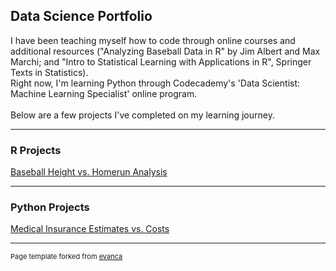 ## Data Science Portfolio
I have been teaching myself how to code through online courses and additional resources ("Analyzing Baseball Data in R" by Jim Albert and Max Marchi; and "Intro to Statistical Learning with Applications in R", Springer Texts in Statistics). 
<br> Right now, I'm learning Python through Codecademy's 'Data Scientist: Machine Learning Specialist' online program.
<br><br> Below are a few projects I've completed on my learning journey.
 
---

### R Projects

[Baseball Height vs. Homerun Analysis](/Analyzing%20Baseball%20Data_%20Does%20Height%20Affect%20Power.pdf)


---
### Python Projects

[Medical Insurance Estimates vs. Costs](/Medical_Insurance_Estimates_vs_Costs%20(4).ipynb)



---
<p style="font-size:11px">Page template forked from <a href="https://github.com/evanca/quick-portfolio">evanca</a></p>
<!-- Remove above link if you don't want to attibute -->
